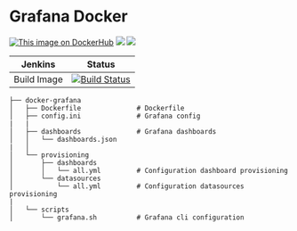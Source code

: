 # Grafana Docker

[![This image on DockerHub](https://img.shields.io/docker/pulls/stuartshay/kubernetes-grafana.svg)](https://hub.docker.com/r/stuartshay/kubernetes-grafana/) [![](https://images.microbadger.com/badges/image/stuartshay/kubernetes-grafana.svg)](https://microbadger.com/images/stuartshay/kubernetes-grafana "Get your own image badge on microbadger.com")
[![](https://images.microbadger.com/badges/version/stuartshay/kubernetes-grafana.svg)](https://microbadger.com/images/stuartshay/kubernetes-grafana "Get your own version badge on microbadger.com")

Jenkins | Status  
------------ | -------------
Build Image  | [![Build Status](https://jenkins.navigatorglass.com/buildStatus/icon?job=Kubernetes.docker/grafana)](https://jenkins.navigatorglass.com/job/Navigator-Infrastructure/job/grafana/)

```
├── docker-grafana
│   ├── Dockerfile              # Dockerfile
│   ├── config.ini              # Grafana config
|   |
│   ├── dashboards              # Grafana dashboards
│   │   └── dashboards.json
|   │
│   └── provisioning
│       ├── dashboards
│       │   └── all.yml         # Configuration dashboard provisioning
│       └── datasources
│           └── all.yml         # Configuration datasources provisioning
|
│   └── scripts
│       └── grafana.sh          # Grafana cli configuration
```
